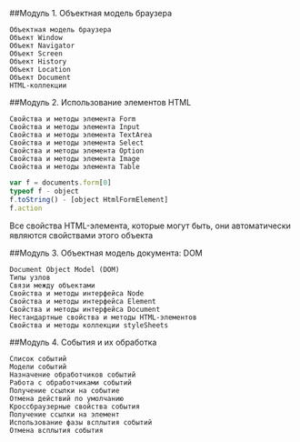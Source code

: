 ##Модуль 1. Объектная модель браузера
```
Объектная модель браузера
Объект Window
Объект Navigator
Объект Screen
Объект History
Объект Location
Объект Document
HTML-коллекции
```

##Модуль 2. Использование элементов HTML
```
Свойства и методы элемента Form
Свойства и методы элемента Input
Свойства и методы элемента TextArea
Свойства и методы элемента Select
Свойства и методы элемента Option
Свойства и методы элемента Image
Свойства и методы элемента Table
```

```javascript
var f = documents.form[0]
typeof f - object
f.toString() - [object HtmlFormElement]
f.action
```
Все свойства HTML-элемента, которые могут быть, они автоматически являются свойствами этого объекта





##Модуль 3. Объектная модель документа: DOM
```
Document Object Model (DOM)
Типы узлов
Связи между объектами
Свойства и методы интерфейса Node
Свойства и методы интерфейса Element
Свойства и методы интерфейса Document
Нестандартные свойства и методы HTML-элементов
Свойства и методы коллекции styleSheets
```

##Модуль 4. События и их обработка
```
Список событий
Модели событий
Назначение обработчиков событий
Работа с обработчиками событий
Получение ссылки на событие
Отмена действий по умолчанию
Кроссбраузерные свойства события
Получение ссылки на элемент
Использование фазы всплытия событий
Отмена всплытия события
```